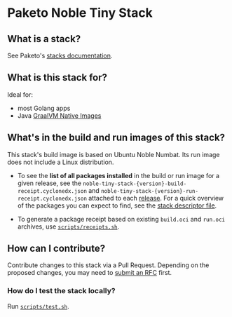 # Paketo Noble Tiny Stack

## What is a stack?
See Paketo's [stacks documentation](https://paketo.io/docs/concepts/stacks/).

## What is this stack for?
Ideal for:
- most Golang apps
- Java [GraalVM Native Images](https://www.graalvm.org/docs/reference-manual/native-image/)

## What's in the build and run images of this stack?
This stack's build image is based on Ubuntu Noble Numbat. Its run image does not include a Linux distribution.

- To see the **list of all packages installed** in the build or run image for a given release,
see the `noble-tiny-stack-{version}-build-receipt.cyclonedx.json` and 
`noble-tiny-stack-{version}-run-receipt.cyclonedx.json` attached to each
[release](https://github.com/paketo-buildpacks/noble-tiny-stack/releases). For a quick overview
of the packages you can expect to find, see the [stack descriptor file](stack/stack.toml).

- To generate a package receipt based on existing `build.oci` and `run.oci` archives, use [`scripts/receipts.sh`](scripts/receipts.sh).

## How can I contribute?
Contribute changes to this stack via a Pull Request. Depending on the proposed changes,
you may need to [submit an RFC](https://github.com/paketo-buildpacks/rfcs) first.

### How do I test the stack locally?
Run [`scripts/test.sh`](scripts/test.sh).

